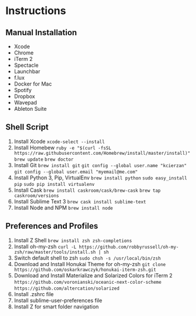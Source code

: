 # Instructions

## Manual Installation
* Xcode
* Chrome
* iTerm 2
* Spectacle
* Launchbar
* f.lux
* Docker for Mac
* Spotify
* Dropbox
* Wavepad
* Ableton Suite

## Shell Script
1. Install Xcode
`xcode-select --install`
2. Install Homebew
`ruby -e "$(curl -fsSL https://raw.githubusercontent.com/Homebrew/install/master/install)"`
`brew update`
`brew doctor`
3. Install Git
`brew install git`
`git config --global user.name "kcierzan"`
`git config --global user.email "myemail@me.com"`
4. Install Python 3, Pip, VirtualEnv
`brew install python`
`sudo easy_install pip`
`sudo pip install virtualenv`
5. Install Cask
`brew install caskroom/cask/brew-cask`
`brew tap caskroom/versions`
6. Install Sublime Text 3
`brew cask install sublime-text`
7. Install Node and NPM
`brew install node`

## Preferences and Profiles
1. Install Z Shell
`brew install zsh zsh-completions`
2. Install oh-my-zsh
`curl -L https://github.com/robbyrussell/oh-my-zsh/raw/master/tools/install.sh | sh`
3. Switch default shell to zsh
`sudo chsh -s /usr/local/bin/zsh`
4. Download and Install Honukai Theme for oh-my-zsh
`git clone https://github.com/oskarkrawczyk/honukai-iterm-zsh.git`
5. Download and Install Materialize and Solarized Colors for iTerm 2
`https://github.com/voronianski/oceanic-next-color-scheme`
`https://github.com/altercation/solarized`
6. Install .zshrc file
7. Install sublime-user-preferences file
8. Install Z for smart folder navigation




